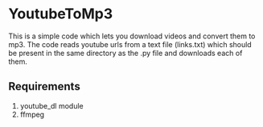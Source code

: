 # YoutubeToMp3
This is a simple code which lets you download videos and convert them to mp3. The code reads youtube urls from a text file (links.txt) which should be present in the same directory as the .py file and downloads each of them.

## Requirements
1. youtube_dl module
2. ffmpeg
